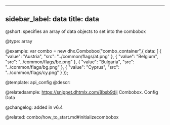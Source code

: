 
---
sidebar_label: data
title: data
---          

@short: specifies an array of data objects to set into the combobox





@type: array

@example:
var combo = new dhx.Combobox("combo_container",{
    data: [
		{
			"value": "Austria",
			"src": "../common/flags/at.png"
		},
		{
			"value": "Belgium",
			"src": "../common/flags/be.png"
		},
		{
			"value": "Bulgaria",
			"src": "../common/flags/bg.png"
		},
		{
			"value": "Cyprus",
			"src": "../common/flags/cy.png"
		}
});


@template:	api_config
@descr: 


@relatedsample: https://snippet.dhtmlx.com/8bsb9dji	Combobox. Config Data

@changelog: added in v6.4

@related: combo/how_to_start.md#initializecombobox	